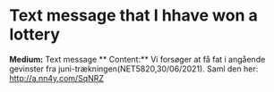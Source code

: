 # Text message that I hhave won a lottery

**Medium:** Text message
** Content:** Vi forsøger at få fat i angående gevinster fra juni-trækningen(NET5820,30/06/2021). Saml den her: http://a.nn4y.com/SqNRZ 
